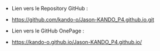 * Lien vers le Repository GitHub : 
- https://github.com/kando-o/Jason-KANDO_P4.github.io.git

* Lien vers le GitHub OnePage :
- https://kando-o.github.io/Jason-KANDO_P4.github.io/

